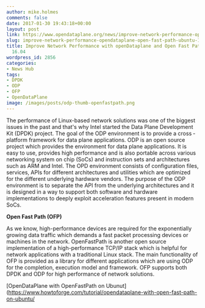 ```yaml
---
author: mike.holmes
comments: false
date: 2017-01-30 19:43:18+00:00
layout: post
link: https://www.opendataplane.org/news/improve-network-performance-opendataplane-open-fast-path-ubuntu-16-04/
slug: improve-network-performance-opendataplane-open-fast-path-ubuntu-16-04
title: Improve Network Performance with openDataplane and Open Fast Path on Ubuntu
  16.04
wordpress_id: 2856
categories:
- News Hub
tags:
- DPDK
- ODP
- OFP
- OpenDataPlane
image: /images/posts/odp-thumb-openfastpath.png
---
```

The performance of Linux-based network solutions was one of the biggest issues in the past and that's why Intel started the Data Plane Development Kit (DPDK) project. The goal of the ODP environment is to provide a cross ­platform framework for data plane applications. ODP is an open source project which provides the environment for data plane applications. It is easy to use, provides high ­performance and is also portable across various networking system on chip (SoCs) and instruction sets and architectures such as ARM and Intel. The OPD environment consists of configuration files, services, APIs for different architectures and utilities which are optimized for the different underlying hardware vendors. The purpose of the ODP environment is to separate the API from the underlying architectures and it is designed in a way to support both software and hardware implementations to deeply exploit acceleration features present in modern SoCs.


**Open Fast Path (OFP)**

As we know, high-performance devices are required for the exponentially growing data traffic which demands a fast packet processing devices or machines in the network. OpenFastPath is another open source implementation of a high-performance TCP/IP stack which is helpful for network applications with a traditional Linux stack. The main functionality of OFP is provided as a library for different applications which are using ODP for the completion, execution model and framework. OFP supports both DPDK and ODP for high performance of network solutions.


[OpenDataPlane with OpenFastPath on Ubunut](https://www.howtoforge.com/tutorial/opendataplane-with-open-fast-path-on-ubuntu/
